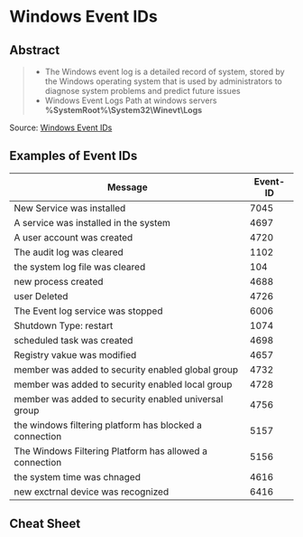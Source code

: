 
Windows Event IDs 
=================

Abstract 
---------

> * The Windows event log is a detailed record of system, stored by the Windows operating system that is used by administrators to diagnose system problems and predict future issues 
> * Windows Event Logs Path at windows servers **%SystemRoot%\System32\Winevt\Logs**


Source: <a href='https://docs.microsoft.com/en-us/windows-server/identity/ad-ds/plan/appendix-l--events-to-monitor' target='_blank'>Windows Event IDs</a> 


Examples of Event IDs
--------------

| Message | Event-ID |
|--|--|
| New Service was installed  | 7045 |
| A service was installed in the system  | 4697 |
| A user account was created | 4720 |
| The audit log was cleared | 1102 |
| the system log file was cleared | 104 |
| new process created | 4688 |
| user Deleted | 4726 |
| The Event log service was stopped |6006 |
| Shutdown Type: restart | 1074 |
| scheduled task was created | 4698 |
| Registry vakue was modified | 4657 |
| member was added to security enabled global group | 4732 |
| member was added to security enabled local group | 4728 |
| member was added to security enabled universal group | 4756 |
| the windows filtering platform has blocked a connection | 5157 |
| The Windows Filtering Platform has allowed a connection | 5156 |
| the system time was chnaged | 4616 |
| new exctrnal device was recognized | 6416 |



Cheat Sheet 
-----------
